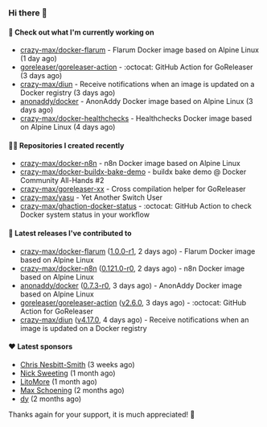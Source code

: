 ### Hi there 👋

#### 👷 Check out what I'm currently working on

- [crazy-max/docker-flarum](https://github.com/crazy-max/docker-flarum) - Flarum Docker image based on Alpine Linux (1 day ago)
- [goreleaser/goreleaser-action](https://github.com/goreleaser/goreleaser-action) - :octocat: GitHub Action for GoReleaser (3 days ago)
- [crazy-max/diun](https://github.com/crazy-max/diun) - Receive notifications when an image is updated on a Docker registry (3 days ago)
- [anonaddy/docker](https://github.com/anonaddy/docker) - AnonAddy Docker image based on Alpine Linux (3 days ago)
- [crazy-max/docker-healthchecks](https://github.com/crazy-max/docker-healthchecks) - Healthchecks Docker image based on Alpine Linux (4 days ago)

#### 👨‍💻 Repositories I created recently

- [crazy-max/docker-n8n](https://github.com/crazy-max/docker-n8n) - n8n Docker image based on Alpine Linux
- [crazy-max/docker-buildx-bake-demo](https://github.com/crazy-max/docker-buildx-bake-demo) - buildx bake demo @ Docker Community All-Hands #2
- [crazy-max/goreleaser-xx](https://github.com/crazy-max/goreleaser-xx) - Cross compilation helper for GoReleaser
- [crazy-max/yasu](https://github.com/crazy-max/yasu) - Yet Another Switch User
- [crazy-max/ghaction-docker-status](https://github.com/crazy-max/ghaction-docker-status) - :octocat: GitHub Action to check Docker system status in your workflow

#### 🚀 Latest releases I've contributed to

- [crazy-max/docker-flarum](https://github.com/crazy-max/docker-flarum) ([1.0.0-r1](https://github.com/crazy-max/docker-flarum/releases/tag/1.0.0-r1), 2 days ago) - Flarum Docker image based on Alpine Linux
- [crazy-max/docker-n8n](https://github.com/crazy-max/docker-n8n) ([0.121.0-r0](https://github.com/crazy-max/docker-n8n/releases/tag/0.121.0-r0), 2 days ago) - n8n Docker image based on Alpine Linux
- [anonaddy/docker](https://github.com/anonaddy/docker) ([0.7.3-r0](https://github.com/anonaddy/docker/releases/tag/0.7.3-r0), 3 days ago) - AnonAddy Docker image based on Alpine Linux
- [goreleaser/goreleaser-action](https://github.com/goreleaser/goreleaser-action) ([v2.6.0](https://github.com/goreleaser/goreleaser-action/releases/tag/v2.6.0), 3 days ago) - :octocat: GitHub Action for GoReleaser
- [crazy-max/diun](https://github.com/crazy-max/diun) ([v4.17.0](https://github.com/crazy-max/diun/releases/tag/v4.17.0), 4 days ago) - Receive notifications when an image is updated on a Docker registry

#### ❤️ Latest sponsors
- [Chris Nesbitt-Smith](https://github.com/chrisns) (3 weeks ago)
- [Nick Sweeting](https://github.com/pirate) (1 month ago)
- [LitoMore](https://github.com/LitoMore) (1 month ago)
- [Max Schoening](https://github.com/max) (2 months ago)
- [dy](https://github.com/dyipon) (2 months ago)

Thanks again for your support, it is much appreciated! 🙏
